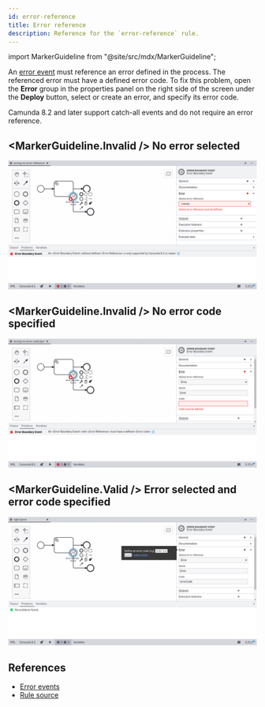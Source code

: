 ```yaml
---
id: error-reference
title: Error reference
description: Reference for the `error-reference` rule.
---
```


import MarkerGuideline from "@site/src/mdx/MarkerGuideline";

An [error event](../../../../bpmn/error-events/) must reference an error defined in the process. The referenced error must have a defined error code. To fix this problem, open the **Error** group in the properties panel on the right side of the screen under the **Deploy** button, select or create an error, and specify its error code.

Camunda 8.2 and later support catch-all events and do not require an error reference.

## <MarkerGuideline.Invalid /> No error selected

![No error selected](./img/error-reference/wrong-no-error-reference.png)

## <MarkerGuideline.Invalid /> No error code specified

![No error code specified](./img/error-reference/wrong-no-error-code.png)

## <MarkerGuideline.Valid /> Error selected and error code specified

![Error selected and error code specified](./img/error-reference/right.png)

## References

- [Error events](../../../../bpmn/error-events/)
- [Rule source](https://github.com/camunda/bpmnlint-plugin-camunda-compat/blob/main/rules/camunda-cloud/error-reference.js)
